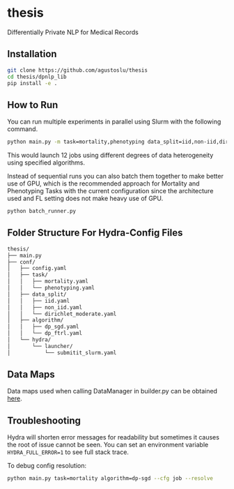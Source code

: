 # thesis
Differentially Private NLP for Medical Records

## Installation
```bash
git clone https://github.com/agustoslu/thesis
cd thesis/dpnlp_lib
pip install -e .
```

## How to Run
You can run multiple experiments in parallel using Slurm with the following command.
```bash
python main.py -m task=mortality,phenotyping data_split=iid,non-iid,dirichlet_moderate algorithm=dp-sgd, dp-ftrl
```
This would launch 12 jobs using different degrees of data heterogeneity using specified algorithms.

Instead of sequential runs you can also batch them together to make better use of GPU, which is the recommended approach for Mortality and Phenotyping Tasks with the current configuration since the architecture used and FL setting does not make heavy use of GPU.
```bash
python batch_runner.py
```

## Folder Structure For Hydra-Config Files
```bash
thesis/
├── main.py                           
├── conf/                             
│   ├── config.yaml                   
│   ├── task/                         
│   │   ├── mortality.yaml            
│   │   └── phenotyping.yaml          
│   ├── data_split/                   
│   │   ├── iid.yaml
│   │   ├── non_iid.yaml
│   │   └── dirichlet_moderate.yaml
│   ├── algorithm/                    
│   │   ├── dp_sgd.yaml
│   │   └── dp_ftrl.yaml
│   └── hydra/
│       └── launcher/
│           └── submitit_slurm.yaml  
```
## Data Maps
Data maps used when calling DataManager in builder.py can be obtained [here](https://github.com/YerevaNN/mimic3-benchmarks/tree/v1.0.0-alpha/mimic3benchmark/resources).

## Troubleshooting
Hydra will shorten error messages for readability but sometimes it causes the root of issue cannot be seen. You can set an environment variable ```HYDRA_FULL_ERROR=1``` to see full stack trace.

To debug config resolution:

```bash
python main.py task=mortality algorithm=dp-sgd --cfg job --resolve
```
